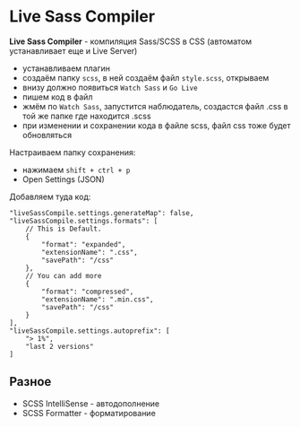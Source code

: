 # Live Sass Compiler
**Live Sass Compiler** - компиляция Sass/SCSS в CSS (автоматом устанавливает еще и Live Server)

- устанавливаем плагин
- создаём папку `scss`, в ней создаём файл `style.scss`, открываем
- внизу должно появиться `Watch Sass` и `Go Live`
- пишем код в файл
- жмём по `Watch Sass`, запустится наблюдатель, создастся файл .css в той же папке где находится .scss
- при изменении и сохранении кода в файле scss, файл css тоже будет обновляться

Настраиваем папку сохранения:
- нажимаем `shift + ctrl + p`
- Open Settings (JSON)

Добавляем туда код:

    "liveSassCompile.settings.generateMap": false,
    "liveSassCompile.settings.formats": [
        // This is Default.
        {
            "format": "expanded",
            "extensionName": ".css",
            "savePath": "/css"
        },
        // You can add more
        {
            "format": "compressed",
            "extensionName": ".min.css",
            "savePath": "/css"
        }
    ],
    "liveSassCompile.settings.autoprefix": [
        "> 1%",
        "last 2 versions"
    ]

## Разное
- SCSS IntelliSense - автодополнение
- SCSS Formatter - форматирование

